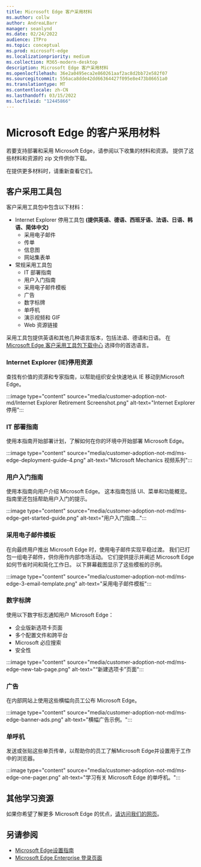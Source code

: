 ```yaml
---
title: Microsoft Edge 客户采用材料
ms.author: collw
author: AndreaLBarr
manager: seanlynd
ms.date: 02/24/2022
audience: ITPro
ms.topic: conceptual
ms.prod: microsoft-edge
ms.localizationpriority: medium
ms.collection: M365-modern-desktop
description: Microsoft Edge 客户采用材料
ms.openlocfilehash: 36e2a0495eca2e860261aaf2ac8d2bb72e582f07
ms.sourcegitcommit: 556aca8dde42dd66364427f095e8e473b86651a0
ms.translationtype: MT
ms.contentlocale: zh-CN
ms.lasthandoff: 03/15/2022
ms.locfileid: "12445866"
---
```

# <a name="customer-adoption-materials-for-microsoft-edge"></a>Microsoft Edge 的客户采用材料

若要支持部署和采用 Microsoft Edge，请参阅以下收集的材料和资源。 提供了这些材料和资源的 zip 文件供你下载。

在提供更多材料时，请重新查看它们。

## <a name="customer-adoption-kit"></a>客户采用工具包

客户采用工具包中包含以下材料：
- Internet Explorer 停用工具包 **(提供英语、德语、西班牙语、法语、日语、韩语、简体中文)**
    - 采用电子邮件
    - 传单
    - 信息图
    - 网站集表单
- 常规采用工具包
    - IT 部署指南
    - 用户入门指南
    - 采用电子邮件模板
    - 广告
    - 数字标牌
    - 单呼机
    - 演示视频和 GIF
    - Web 资源链接

采用工具包提供英语和其他几种语言版本，包括法语、德语和日语。 在 [Microsoft Edge 客户采用工具包下载中心](https://www.microsoft.com/download/details.aspx?id=102119) 选择你的首选语言。

### <a name="internet-explorer-ie-retirement-resources"></a>Internet Explorer (IE)停用资源

查找有价值的资源和专家指南，以帮助组织安全快速地从 IE 移动到Microsoft Edge。

:::image type="content" source="media/customer-adoption-not-md/Internet Explorer Retirement Screenshot.png" alt-text="Internet Explorer 停用":::

### <a name="it-deployment-guide"></a>IT 部署指南

使用本指南开始部署计划，了解如何在你的环境中开始部署 Microsoft Edge。

:::image type="content" source="media/customer-adoption-not-md/ms-edge-deployment-guide-4.png" alt-text="Microsoft Mechanics 视频系列":::

### <a name="how-to-get-started-user-guide"></a>用户入门指南

使用本指南向用户介绍 Microsoft Edge。 这本指南包括 UI、菜单和功能概览。 指南里还包括帮助用户入门的提示。

:::image type="content" source="media/customer-adoption-not-md/ms-edge-get-started-guide.png" alt-text="用户入门指南…":::

### <a name="adoption-email-templates"></a>采用电子邮件模板

在向最终用户推出 Microsoft Edge 时，使用电子邮件实现平稳过渡。 我们已打包一组电子邮件，供你用作内部市场活动。 它们提供提示并阐述 Microsoft Edge 如何节省时间和简化工作日。 以下屏幕截图显示了这些模板的示例。

:::image type="content" source="media/customer-adoption-not-md/ms-edge-3-email-template.png" alt-text="采用电子邮件模板":::

### <a name="digital-signage"></a>数字标牌

使用以下数字标志通知用户 Microsoft Edge：

- 企业版新选项卡页面
- 多个配置文件和跨平台
- Microsoft 必应搜索
- 安全性

:::image type="content" source="media/customer-adoption-not-md/ms-edge-new-tab-page.png" alt-text="“新建选项卡”页面":::

### <a name="banners"></a>广告

在内部网站上使用这些横幅向员工公布 Microsoft Edge。

:::image type="content" source="media/customer-adoption-not-md/ms-edge-banner-ads.png" alt-text="横幅广告示例。":::

### <a name="one-pagers"></a>单呼机

发送或张贴这些单页传单，以帮助你的员工了解Microsoft Edge并设置用于工作中的浏览器。

:::image type="content" source="media/customer-adoption-not-md/ms-edge-one-pager.png" alt-text="学习有关 Microsoft Edge 的单呼机。":::

## <a name="other-learning-resources"></a>其他学习资源

如果你希望了解更多 Microsoft Edge 的优点，[请访问我们的网页](https://www.microsoft.com/edge/business)。

## <a name="see-also"></a>另请参阅

- [Microsoft Edge设置指南](https://assistants.microsoft.com/microsoftedgesetupguide)
- [Microsoft Edge Enterprise 登录页面](https://aka.ms/EdgeEnterprise)
